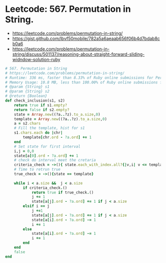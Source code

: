 # Leetcode: 567. Permutation in String.


- https://leetcode.com/problems/permutation-in-string/
- https://gist.github.com/lbvf50mobile/782a5a6aeaab656f06b4d7bdab8cb0a6
- https://leetcode.com/problems/permutation-in-string/discuss/501137/reasoning-about-straight-forward-sliding-widndow-solution-ruby


```Ruby
# 567. Permutation in String
# https://leetcode.com/problems/permutation-in-string/
# Runtime: 336 ms, faster than 8.33% of Ruby online submissions for Permutation in String.
# Memory Usage: 10.8 MB, less than 100.00% of Ruby online submissions for Permutation in String.
# @param {String} s1
# @param {String} s2
# @return {Boolean}
def check_inclusion(s1, s2)
    return true if s1.empty?
    return false if s2.empty?
    state = Array.new((?a..?z).to_a.size,0)
    template = Array.new((?a..?z).to_a.size,0)
    a = s2.chars
    # Fill the template, hist for s1 
    s1.chars.each do |chr|
        template[chr.ord - ?a.ord] += 1
    end
    # Set state for first interval
    i,j = 0,0
    state[a[0].ord - ?a.ord] += 1
    # check do interval meet the cretaria
    criteria_check = ->(){ state.each_with_index.all?{|v,i| v <= template[i]}}
    # Time to retrun true
    true_check = ->(){state == template}
    
    while i < a.size &&  j < a.size
        if criteria_check.()
            return true if true_check.()
            j += 1
            state[a[j].ord - ?a.ord] += 1 if j < a.size
        elsif i == j
            j +=1 
            state[a[j].ord - ?a.ord] += 1 if j < a.size
            state[a[i].ord - ?a.ord] -= 1 
            i += 1
        else
            state[a[i].ord - ?a.ord] -= 1 
            i += 1
        end
    end
    false
end
```